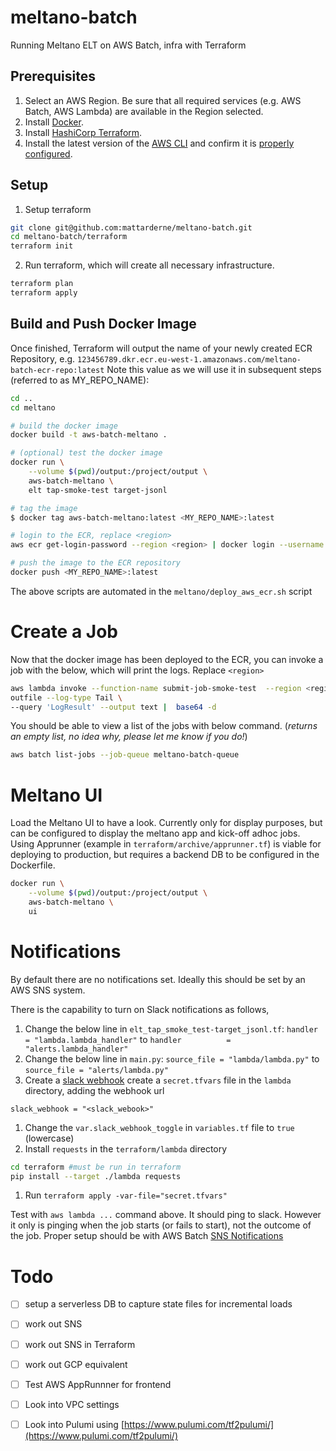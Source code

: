 # meltano-batch
Running Meltano ELT on AWS Batch, infra with Terraform

## Prerequisites

1. Select an AWS Region. Be sure that all required services (e.g. AWS Batch, AWS Lambda) are available in the Region selected.
2. Install [Docker](https://docs.docker.com/install/).
3. Install [HashiCorp Terraform](https://www.terraform.io/intro/getting-started/install.html).
4. Install the latest version of the [AWS CLI](http://docs.aws.amazon.com/cli/latest/userguide/installing.html) and confirm it is [properly configured](http://docs.aws.amazon.com/cli/latest/userguide/cli-chap-getting-started.html#cli-quick-configuration).

## Setup 

1. Setup terraform 
```bash
git clone git@github.com:mattarderne/meltano-batch.git
cd meltano-batch/terraform
terraform init
```

2. Run terraform, which will create all necessary infrastructure.
```bash
terraform plan 
terraform apply 
```

## Build and Push Docker Image

Once finished, Terraform will output the name of your newly created ECR Repository, e.g. `123456789.dkr.ecr.eu-west-1.amazonaws.com/meltano-batch-ecr-repo:latest` Note this value as we will use it in subsequent steps (referred to as MY_REPO_NAME):

```bash
cd ..
cd meltano

# build the docker image
docker build -t aws-batch-meltano .

# (optional) test the docker image
docker run \
    --volume $(pwd)/output:/project/output \
    aws-batch-meltano \
    elt tap-smoke-test target-jsonl

# tag the image
$ docker tag aws-batch-meltano:latest <MY_REPO_NAME>:latest

# login to the ECR, replace <region>
aws ecr get-login-password --region <region> | docker login --username AWS --password-stdin <MY_REPO_NAME>

# push the image to the ECR repository
docker push <MY_REPO_NAME>:latest
```

The above scripts are automated in the `meltano/deploy_aws_ecr.sh` script

# Create a Job

Now that the docker image has been deployed to the ECR, you can invoke a job with the below, which will print the logs. Replace `<region>`

```bash
aws lambda invoke --function-name submit-job-smoke-test  --region <region> \
outfile --log-type Tail \
--query 'LogResult' --output text |  base64 -d
```

You should be able to view a list of the jobs with below command. (_returns an empty list, no idea why, please let me know if you do!_)
```bash
aws batch list-jobs --job-queue meltano-batch-queue 
```

# Meltano UI

Load the Meltano UI to have a look. Currently only for display purposes, but can be configured to display the meltano app and kick-off adhoc jobs. Using Apprunner (example in `terraform/archive/apprunner.tf`) is viable for deploying to production, but requires a backend DB to be configured in the Dockerfile.

```bash
docker run \
    --volume $(pwd)/output:/project/output \
    aws-batch-meltano \
    ui
```

# Notifications

By default there are no notifications set. Ideally this should be set by an AWS SNS system.

There is the capability to turn on Slack notifications as follows, 

1. Change the below line in `elt_tap_smoke_test-target_jsonl.tf`:
`handler          = "lambda.lambda_handler"`
to
`handler          = "alerts.lambda_handler"`
1. Change the below line in `main.py`:
`source_file = "lambda/lambda.py"`
to
`source_file = "alerts/lambda.py"`
1. Create a [slack webhook](https://api.slack.com/messaging/webhooks) create a `secret.tfvars` file in the `lambda` directory, adding the webhook url
```
slack_webhook = "<slack_webook>"
```
1. Change the `var.slack_webhook_toggle` in `variables.tf` file to `true` (lowercase)
1. Install `requests` in the `terraform/lambda` directory
```bash
cd terraform #must be run in terraform
pip install --target ./lambda requests
```
1. Run `terraform apply -var-file="secret.tfvars"`

Test with `aws lambda ...` command above. It should ping to slack. 
However it only is pinging when the job starts (or fails to start), not the outcome of the job. Proper setup should be with AWS Batch [SNS Notifications](https://docs.aws.amazon.com/batch/latest/userguide/batch_sns_tutorial.html)


# Todo

- [ ] setup a serverless DB to capture state files for incremental loads
- [ ] work out SNS
- [ ] work out SNS in Terraform
- [ ] work out GCP equivalent
- [ ] Test AWS AppRunnner for frontend
- [ ] Look into VPC settings
- [ ] Look into Pulumi using [https://www.pulumi.com/tf2pulumi/](https://www.pulumi.com/tf2pulumi/)


